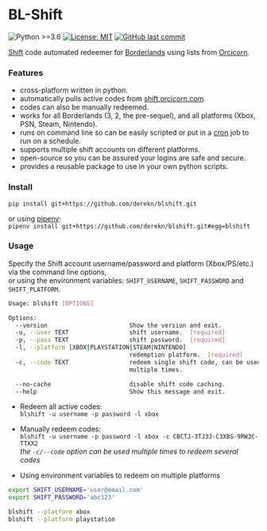 # BL-Shift

![Python >=3.6](https://img.shields.io/badge/python->=3.6-blue.svg)
[![License: MIT](https://img.shields.io/badge/license-MIT-green.svg)](https://opensource.org/licenses/MIT)
[![GitHub last commit](https://img.shields.io/github/last-commit/derekn/blshift/master.svg)](https://github.com/derekn/blshift/commits/master)

[Shift](https://shift.gearboxsoftware.com/) code automated redeemer for [Borderlands](https://borderlands.com/) using lists from [Orcicorn](https://shift.orcicorn.com/).

### Features

-	cross-platform written in python.
-	automatically pulls active codes from [shift.orcicorn.com](https://shift.orcicorn.com/).
-	codes can also be manually redeemed.
-	works for all Borderlands (3, 2, the pre-sequel), and all platforms (Xbox, PSN, Steam, Nintendo).
-	runs on command line so can be easily scripted or put in a [cron](https://www.man7.org/linux/man-pages/man5/crontab.5.html) job to run on a schedule.
-	supports multiple shift accounts on different platforms.
-	open-source so you can be assured your logins are safe and secure.
-	provides a reusable package to use in your own python scripts.

### Install

`pip install git+https://github.com/derekn/blshift.git`

or using [pipenv](https://github.com/pypa/pipenv):  
`pipenv install git+https://github.com/derekn/blshift.git#egg=blshift`

### Usage

Specify the Shift account username/password and platform (Xbox/PS/etc.) via the command line options,  
or using the environment variables: `SHIFT_USERNAME`, `SHIFT_PASSWORD` and `SHIFT_PLATFORM`.

```bash
Usage: blshift [OPTIONS]

Options:
  --version                       Show the version and exit.
  -u, --user TEXT                 shift username.  [required]
  -p, --pass TEXT                 shift password.  [required]
  -l, --platform [XBOX|PLAYSTATION|STEAM|NINTENDO]
                                  redemption platform.  [required]
  -c, --code TEXT                 redeem single shift code, can be used
                                  multiple times.

  --no-cache                      disable shift code caching.
  --help                          Show this message and exit.
```

* Redeem all active codes:  
`blshift -u username -p password -l xbox`

* Manually redeem codes:  
`blshift -u username -p password -l xbox -c CBCTJ-3TJ3J-C3XBS-9RW3C-TTXX2`  
_the `-c/--code` option can be used multiple times to redeem several codes_

* Using environment variables to redeem on multiple platforms  
```bash
export SHIFT_USERNAME='user@email.com'
export SHIFT_PASSWORD='abc123'

blshift --platform xbox
blshift --platform playstation
```
